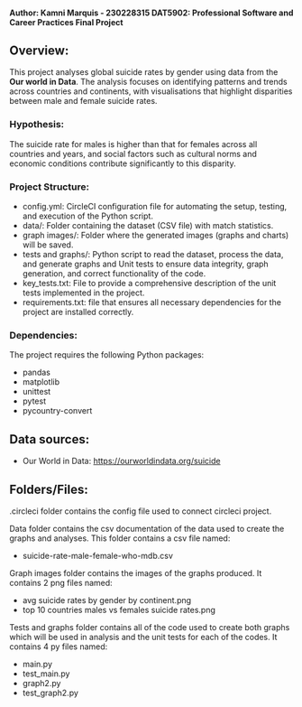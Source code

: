 #### Author: Kamni Marquis - 230228315  DAT5902: Professional Software and Career Practices Final Project

## Overview:
This project analyses global suicide rates by gender using data from the **Our world in Data**. The analysis focuses on identifying patterns and trends across countries and continents, with visualisations that highlight disparities between male and female suicide rates.

### Hypothesis:
The suicide rate for males is higher than that for females across all countries and years, and social factors such as cultural norms and economic conditions contribute significantly to this disparity. 

### Project Structure:
- config.yml: CircleCI configuration file for automating the setup, testing, and execution of the Python script.
- data/: Folder containing the dataset (CSV file) with match statistics.
- graph images/: Folder where the generated images (graphs and charts) will be saved.
- tests and graphs/: Python script to read the dataset, process the data, and generate graphs and Unit tests to ensure data integrity, graph generation, and correct functionality of the code.
- key_tests.txt: File to provide a comprehensive description of the unit tests implemented in the project.
- requirements.txt: file that ensures all necessary dependencies for the project are installed correctly.

### Dependencies:
The project requires the following Python packages:
- pandas
- matplotlib
- unittest
- pytest
- pycountry-convert

## Data sources:
- Our World in Data: https://ourworldindata.org/suicide

## Folders/Files:
.circleci folder contains the config file used to connect circleci project.

Data folder contains the csv documentation of the data used to create the graphs and analyses. This folder contains a csv file named:
- suicide-rate-male-female-who-mdb.csv

Graph images folder contains the images of the graphs produced. It contains 2 png files named:
- avg suicide rates by gender by continent.png
- top 10 countries males vs females suicide rates.png

Tests and graphs folder contains all of the code used to create both graphs which will be used in analysis and the unit tests for each of the codes. It contains 4 py files named: 
- main.py
- test_main.py
- graph2.py
- test_graph2.py

